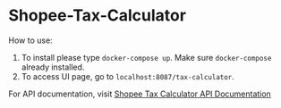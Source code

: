 # Shopee-Tax-Calculator

How to use: 
1. To install please type `docker-compose up`. Make sure `docker-compose` already installed.
2. To access UI page, go to `localhost:8087/tax-calculator`.

For API documentation, visit [Shopee Tax Calculator API Documentation](https://shopeetaxcalculator.docs.apiary.io/#)
